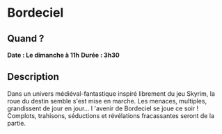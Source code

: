 # Bordeciel
## Quand ?
**Date : Le dimanche à 11h**
**Durée  : 3h30**
## Description
Dans un univers médiéval-fantastique inspiré librement du jeu Skyrim, la roue du destin semble s'est mise en marche. Les menaces, multiples, grandissent de jour en jour... l 'avenir de Bordeciel se joue ce soir ! Complots, trahisons, séductions et révélations fracassantes seront de la partie.